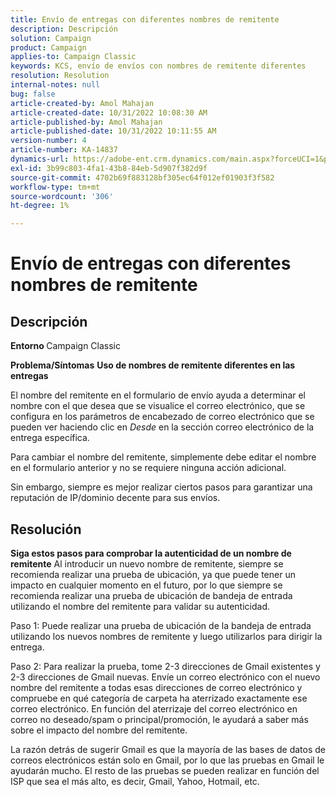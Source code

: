 ```yaml
---
title: Envío de entregas con diferentes nombres de remitente
description: Descripción
solution: Campaign
product: Campaign
applies-to: Campaign Classic
keywords: KCS, envío de envíos con nombres de remitente diferentes
resolution: Resolution
internal-notes: null
bug: false
article-created-by: Amol Mahajan
article-created-date: 10/31/2022 10:08:30 AM
article-published-by: Amol Mahajan
article-published-date: 10/31/2022 10:11:55 AM
version-number: 4
article-number: KA-14837
dynamics-url: https://adobe-ent.crm.dynamics.com/main.aspx?forceUCI=1&pagetype=entityrecord&etn=knowledgearticle&id=fddd9bf4-0359-ed11-9561-6045bd006079
exl-id: 3b99c803-4fa1-43b8-84eb-5d907f382d9f
source-git-commit: 4702b69f883128bf305ec64f012ef01903f3f582
workflow-type: tm+mt
source-wordcount: '306'
ht-degree: 1%

---
```


# Envío de entregas con diferentes nombres de remitente

## Descripción

<b>Entorno</b><b> </b>
Campaign Classic


<b>Problema/Síntomas</b>
<b>Uso de nombres de remitente diferentes en las entregas</b>

El nombre del remitente en el formulario de envío ayuda a determinar el nombre con el que desea que se visualice el correo electrónico, que se configura en los parámetros de encabezado de correo electrónico que se pueden ver haciendo clic en *Desde* en la sección correo electrónico de la entrega específica.

Para cambiar el nombre del remitente, simplemente debe editar el nombre en el formulario anterior y no se requiere ninguna acción adicional.

Sin embargo, siempre es mejor realizar ciertos pasos para garantizar una reputación de IP/dominio decente para sus envíos.






## Resolución

<b>Siga estos pasos para comprobar la autenticidad de un nombre de remitente</b>
Al introducir un nuevo nombre de remitente, siempre se recomienda realizar una prueba de ubicación, ya que puede tener un impacto en cualquier momento en el futuro, por lo que siempre se recomienda realizar una prueba de ubicación de bandeja de entrada utilizando el nombre del remitente para validar su autenticidad.

Paso 1: Puede realizar una prueba de ubicación de la bandeja de entrada utilizando los nuevos nombres de remitente y luego utilizarlos para dirigir la entrega.

Paso 2: Para realizar la prueba, tome 2-3 direcciones de Gmail existentes y 2-3 direcciones de Gmail nuevas. Envíe un correo electrónico con el nuevo nombre del remitente a todas esas direcciones de correo electrónico y compruebe en qué categoría de carpeta ha aterrizado exactamente ese correo electrónico. En función del aterrizaje del correo electrónico en correo no deseado/spam o principal/promoción, le ayudará a saber más sobre el impacto del nombre del remitente.

La razón detrás de sugerir Gmail es que la mayoría de las bases de datos de correos electrónicos están solo en Gmail, por lo que las pruebas en Gmail le ayudarán mucho. El resto de las pruebas se pueden realizar en función del ISP que sea el más alto, es decir, Gmail, Yahoo, Hotmail, etc.
